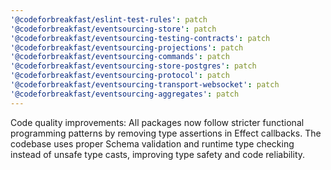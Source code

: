 ```yaml
---
'@codeforbreakfast/eslint-test-rules': patch
'@codeforbreakfast/eventsourcing-store': patch
'@codeforbreakfast/eventsourcing-testing-contracts': patch
'@codeforbreakfast/eventsourcing-projections': patch
'@codeforbreakfast/eventsourcing-commands': patch
'@codeforbreakfast/eventsourcing-store-postgres': patch
'@codeforbreakfast/eventsourcing-protocol': patch
'@codeforbreakfast/eventsourcing-transport-websocket': patch
'@codeforbreakfast/eventsourcing-aggregates': patch
---
```


Code quality improvements: All packages now follow stricter functional programming patterns by removing type assertions in Effect callbacks. The codebase uses proper Schema validation and runtime type checking instead of unsafe type casts, improving type safety and code reliability.
